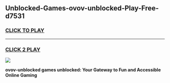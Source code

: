 
## Unblocked-Games-ovov-unblocked-Play-Free-d7531
<h3>
<a href="https://premium76.site?title=ovov-unblocked&ref=18A1">CLICK TO PLAY</a></h3>
<hr>

<h3>
<a href="https://premium76.site?title=ovov-unblocked&ref=18A1">CLICK 2 PLAY</a>
  
</h3>

<a href="https://premium76.site?title=ovov-unblocked&ref=18A1"><img src="https://clearcache.store/games.png"></a>


**ovov-unblocked games unblocked: Your Gateway to Fun and Accessible Online Gaming**
